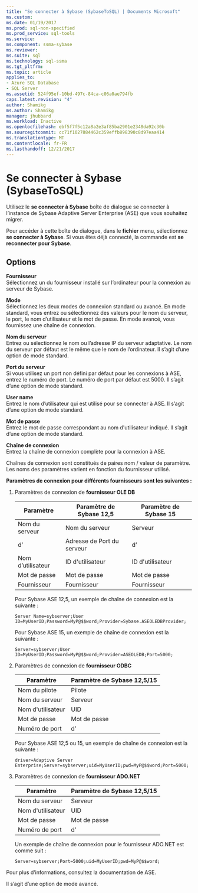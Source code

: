```yaml
---
title: "Se connecter à Sybase (SybaseToSQL) | Documents Microsoft"
ms.custom: 
ms.date: 01/19/2017
ms.prod: sql-non-specified
ms.prod_service: sql-tools
ms.service: 
ms.component: ssma-sybase
ms.reviewer: 
ms.suite: sql
ms.technology: sql-ssma
ms.tgt_pltfrm: 
ms.topic: article
applies_to:
- Azure SQL Database
- SQL Server
ms.assetid: 524f95ef-10bd-497c-84ca-c06a0ae794fb
caps.latest.revision: "4"
author: Shamikg
ms.author: Shamikg
manager: jhubbard
ms.workload: Inactive
ms.openlocfilehash: ebf5f7f5c12a8a2e3af85ba2901e2348da92c30b
ms.sourcegitcommit: cc71f1027884462c359effb898390c8d97eaa414
ms.translationtype: MT
ms.contentlocale: fr-FR
ms.lasthandoff: 12/21/2017
---
```

# <a name="connect-to-sybase-sybasetosql"></a>Se connecter à Sybase (SybaseToSQL)
Utilisez le **se connecter à Sybase** boîte de dialogue se connecter à l’instance de Sybase Adaptive Server Enterprise (ASE) que vous souhaitez migrer.  
  
Pour accéder à cette boîte de dialogue, dans le **fichier** menu, sélectionnez **se connecter à Sybase**. Si vous êtes déjà connecté, la commande est **se reconnecter pour Sybase**.  
  
## <a name="options"></a>Options  
**Fournisseur**  
Sélectionnez un du fournisseur installé sur l’ordinateur pour la connexion au serveur de Sybase.  
  
**Mode**  
Sélectionnez les deux modes de connexion standard ou avancé. En mode standard, vous entrez ou sélectionnez des valeurs pour le nom du serveur, le port, le nom d’utilisateur et le mot de passe. En mode avancé, vous fournissez une chaîne de connexion.  
  
**Nom du serveur**  
Entrez ou sélectionnez le nom ou l’adresse IP du serveur adaptative. Le nom du serveur par défaut est le même que le nom de l’ordinateur. Il s’agit d’une option de mode standard.  
  
**Port du serveur**  
Si vous utilisez un port non défini par défaut pour les connexions à ASE, entrez le numéro de port. Le numéro de port par défaut est 5000. Il s’agit d’une option de mode standard.  
  
**User name**  
Entrez le nom d’utilisateur qui est utilisé pour se connecter à ASE. Il s’agit d’une option de mode standard.  
  
**Mot de passe**  
Entrez le mot de passe correspondant au nom d'utilisateur indiqué. Il s’agit d’une option de mode standard.  
  
**Chaîne de connexion**  
Entrez la chaîne de connexion complète pour la connexion à ASE.  
  
Chaînes de connexion sont constitués de paires nom / valeur de paramètre. Les noms des paramètres varient en fonction du fournisseur utilisé.  
  
**Paramètres de connexion pour différents fournisseurs sont les suivantes :**  
  
1.  Paramètres de connexion de **fournisseur OLE DB**  
  
    |Paramètre|Paramètre de Sybase 12,5|Paramètre de Sybase 15|  
    |-----------|-------------------------|-----------------------|  
    |Nom du serveur|Nom du serveur|Serveur|  
    |d’|Adresse de Port du serveur|d’|  
    |Nom d’utilisateur|ID d'utilisateur|ID d'utilisateur|  
    |Mot de passe|Mot de passe|Mot de passe|  
    |Fournisseur|Fournisseur|Fournisseur|  
  
    Pour Sybase ASE 12,5, un exemple de chaîne de connexion est la suivante :  
  
    `Server Name=sybserver;User ID=MyUserID;Password=MyP@$$word;Provider=Sybase.ASEOLEDBProvider;`  
  
    Pour Sybase ASE 15, un exemple de chaîne de connexion est la suivante :  
  
    `Server=sybserver;User ID=MyUserID;Password=MyP@$$word;Provider=ASEOLEDB;Port=5000;`  
  
2.  Paramètres de connexion de **fournisseur ODBC**  
  
    |Paramètre|Paramètre de Sybase 12,5/15|  
    |-----------|-----------------------------|  
    |Nom du pilote|Pilote|  
    |Nom du serveur|Serveur|  
    |Nom d'utilisateur|UID|  
    |Mot de passe|Mot de passe|  
    |Numéro de port|d’|  
  
    Pour Sybase ASE 12,5 ou 15, un exemple de chaîne de connexion est la suivante :  
  
    `driver=Adaptive Server Enterprise;Server=sybserver;uid=MyUserID;pwd=MyP@$$word;Port=5000;`  
  
3.  Paramètres de connexion de **fournisseur ADO.NET**  
  
    |Paramètre|Paramètre de Sybase 12,5/15|  
    |-----------|-----------------------------|  
    |Nom du serveur|Serveur|  
    |Nom d'utilisateur|UID|  
    |Mot de passe|Mot de passe|  
    |Numéro de port|d’|  
  
    Un exemple de chaîne de connexion pour le fournisseur ADO.NET est comme suit :  
  
    `Server=sybserver;Port=5000;uid=MyUserID;pwd=MyP@$$word;`  
  
Pour plus d’informations, consultez la documentation de ASE.  
  
Il s’agit d’une option de mode avancé.  
  
